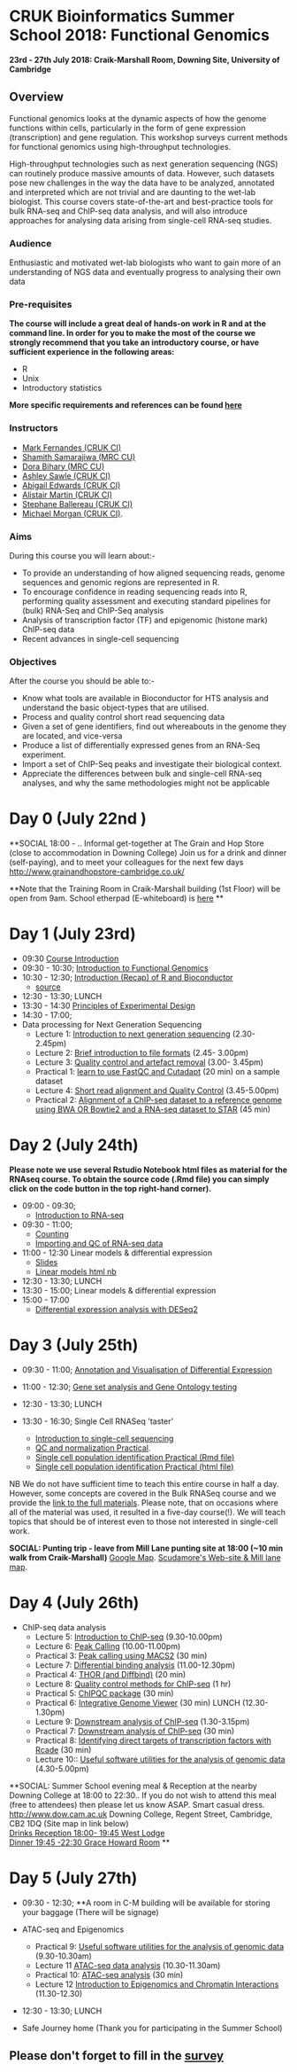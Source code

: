 # CRUK Bioinformatics Summer School 2018: Functional Genomics

**23rd - 27th July 2018: Craik-Marshall Room, Downing Site, University of Cambridge**

## Overview

Functional genomics looks at the dynamic aspects of how the genome functions within cells,
particularly in the form of gene expression (transcription) and gene regulation. This workshop surveys
current methods for functional genomics using high-throughput technologies. 

High-throughput technologies such as next generation sequencing (NGS) can routinely produce massive amounts of data. However, such datasets pose new challenges in the way the data have to be analyzed, annotated and interpreted which are not trivial and are daunting to the wet-lab biologist. This course covers state-of-the-art and best-practice tools for bulk RNA-seq and ChIP-seq data analysis, and will also introduce approaches for analysing data arising from single-cell RNA-seq studies.

### Audience

Enthusiastic and motivated wet-lab biologists who want to gain more of an understanding of NGS data and eventually progress to analysing their own data

### Pre-requisites

**The course will include a great deal of hands-on work in R and at the command line. In order for you to make the most of the course we strongly recommend that you take an introductory course, or have sufficient experience in the following areas:**

- R
- Unix
- Introductory statistics

**More specific requirements and references can be found [here](http://www.cruk.cam.ac.uk/bioinformatics-summer-school-prerequisites)**


### Instructors

- [Mark Fernandes (CRUK CI)](http://www.cruk.cam.ac.uk/core-facilities/bioinformatics-core)
- [Shamith Samarajiwa (MRC CU)](http://www.mrc-cu.cam.ac.uk/research/Shamith-Samarajiwa-folder)
- [Dora Bihary (MRC CU)](http://www.mrc-cu.cam.ac.uk/research/Shamith-Samarajiwa-folder)
- [Ashley Sawle (CRUK CI)](http://www.cruk.cam.ac.uk/core-facilities/bioinformatics-core)
- [Abigail Edwards (CRUK CI)](http://www.cruk.cam.ac.uk/core-facilities/bioinformatics-core)
- [Alistair Martin (CRUK CI)](http://www.cruk.cam.ac.uk/research-groups/caldas-group)
- [Stephane Ballereau (CRUK CI)](http://www.cruk.cam.ac.uk/core-facilities/bioinformatics-core)
- [Michael Morgan (CRUK CI)](http://www.cruk.cam.ac.uk/).  


### Aims
During this course you will learn about:-

- To provide an understanding of how aligned sequencing reads, genome sequences and genomic regions are represented in R.
- To encourage confidence in reading sequencing reads into R, performing quality assessment and executing standard pipelines for (bulk) RNA-Seq and ChIP-Seq analysis 
- Analysis of transcription factor (TF) and epigenomic (histone mark) ChIP-seq data 
- Recent advances in single-cell sequencing

### Objectives
After the course you should be able to:-

- Know what tools are available in Bioconductor for HTS analysis and understand the basic object-types that are utilised.
- Process and quality control short read sequencing data 
- Given a set of gene identifiers, find out whereabouts in the genome they are located, and vice-versa 
- Produce a list of differentially expressed genes from an RNA-Seq experiment.
- Import a set of ChIP-Seq peaks and investigate their biological context.
- Appreciate the differences between bulk and single-cell RNA-seq analyses, and why the same methodologies might not be applicable

# Day 0 (July 22nd )

**SOCIAL
18:00 - ..
Informal get-together at The Grain and Hop Store (close to accommodation in Downing College)
Join us for a drink and dinner (self-paying), and to meet your colleagues for the next few days
http://www.grainandhopstore-cambridge.co.uk/ 

**Note that the Training Room in Craik-Marshall building (1st Floor) will be open from 9am. 
School etherpad (E-whiteboard) is [here](https://public.etherpad-mozilla.org/p/2018-07-23-functional-genomics) **

# Day 1 (July 23rd)

- 09:30 [Course Introduction](Introduction/Session1-intro.html)
- 09:30 - 10:30; [Introduction to Functional Genomics](Introduction/Functional_Genomics_Overview.pdf)
- 10:30 - 12:30; [Introduction (Recap) of R and Bioconductor](Introduction/bioc-intro.nb.html)
  + [source](Introduction/bioc-intro.Rmd)
- 12:30 - 13:30; LUNCH
- 13:30 - 14:30 [Principles of Experimental Design](Introduction/Experimental_Design.pdf)
- 14:30 - 17:00;
- Data processing for Next Generation Sequencing
  + Lecture 1: [Introduction to next generation sequencing](Introduction/SS_DB/Materials/Lectures/L1_Introduction_to_Next_Generation_Sequencing_SS.pdf) (2.30- 2.45pm)
  + Lecture 2: [Brief introduction to file formats](Introduction/SS_DB/Materials/Lectures/L2_fileFormats_DB.pdf) (2.45- 3.00pm)
  + Lecture 3: [Quality control and artefact removal](Introduction/SS_DB/Materials/Lectures/L3_qualityControl_artefactRemoval_DB.pdf) (3.00- 3.45pm)
  + Practical 1: [learn to use FastQC and Cutadapt](Introduction/SS_DB/Materials/Practicals/Practical1_fastQC_DB.html) (20 min) on a sample dataset
  + Lecture 4: [Short read alignment and Quality Control](Introduction/SS_DB/Materials/Lectures/L4_Short_Read_Alignment_to_a_Reference-Genome_SS.pdf) (3.45-5.00pm)
  + Practical 2: [Alignment of a ChIP-seq dataset to a reference genome using BWA OR Bowtie2 and a RNA-seq dataset to STAR](Introduction/SS_DB/Materials/Practicals/Practical2_alignment_SS.html) (45 min)
    
# Day 2 (July 24th)

**Please note we use several Rstudio Notebook html files as material for the RNAseq course. To obtain the source code
(.Rmd file) you can simply click on the code button in the top right-hand corner).**

- 09:00 - 09:30; 
  + [Introduction to RNA-seq](RNASeq2018/html/00_Introduction_to_RNAseq_Analysis.html)
- 09:30 - 11:00; 
  + [Counting](RNASeq2018/html/01_Read_Counts_with_Subread.html)
  + [Importing and QC of RNA-seq data](RNASeq2018/html/02_Preprocessing_Data.nb.html)
- 11:00 - 12:30 Linear models & differential expression
  + [Slides](RNASeq2018/slides/LinearModels.pdf)
  + [Linear models html nb](RNASeq2018/html/03_Linear_Models.nb.html)
- 12:30 - 13:30; LUNCH
- 13:30 - 15:00; Linear models & differential expression
- 15:00 - 17:00 
  + [Differential expression analysis with DESeq2](RNASeq2018/html/04_DE_analysis_with_DESeq2.nb.html)

# Day 3 (July 25th)

- 09:30 - 11:00; [Annotation and Visualisation of Differential Expression](RNASeq2018/html/05_Annotation_and_Visualisation.nb.html)
- 11:00 - 12:30; [Gene set analysis and Gene Ontology testing](RNASeq2018/html/06_Gene_set_testing.nb.html)

- 12:30 - 13:30; LUNCH
- 13:30 - 16:30; Single Cell RNASeq 'taster'
  + [Introduction to single-cell sequencing](SingleCell/slides/2018-07-25_CRUK_CI_summer_school-scRNAseq.pdf)  
  + [QC and normalization Practical](SingleCell/practical/QC_and_normalization.html).  
  + [Single cell population identification Practical (Rmd file)](SingleCell/practical/crukSummerSchoolJuly2018_scRnaSeqCellPopId_practical.Rmd)
  + [Single cell population identification Practical (html file)](SingleCell/slides/crukSummerSchoolJuly2018_scRnaSeqCellPopId_practical.html)

NB We do not have sufficient time to teach this entire course in half a day. However, some concepts are covered in the Bulk RNASeq course and we provide the [link to the full materials](https://hemberg-lab.github.io/scRNA.seq.course/index.html). Please note, that on occasions where all of the material was used, it resulted in a five-day course(!). We will teach topics that should be of interest even to those not interested in single-cell work.

**SOCIAL: Punting trip - leave from Mill Lane punting site at 18:00 (~10 min walk from Craik-Marshall)**
[Google Map](https://www.google.com/maps/dir/Craik-Marshall+Building,+Cambridge/Scudamore's+Mill+Lane+Punting+Station,+Mill+Ln,+Cambridge+CB2+1RS/@52.2021771,0.1169979,17z/data=!3m1!4b1!4m14!4m13!1m5!1m1!1s0x47d8709788f7fb6b:0x117c3858ab077fb0!2m2!1d0.1224918!2d52.2019233!1m5!1m1!1s0x47d870a335f0f833:0xdb33dae59780b590!2m2!1d0.115892!2d52.201511!3e3). 
[Scudamore's Web-site & Mill lane map](https://www.scudamores.com/punting-mill-lane). 

# Day 4 (July 26th)

- ChIP-seq data analysis
    + Lecture 5: [Introduction to ChIP-seq](ChIP/Lectures//L5_Introduction_to_ChIP-seq_SS.pdf) (9.30-10.00pm)
    + Lecture 6: [Peak Calling](ChIP/Lectures/L6_Peak_Calling_SS.pdf) (10.00-11.00pm)
    + Practical 3: [Peak calling using MACS2](ChIP/Practicals/Practical3_peakcalling_SS.html) (30 min)
    + Lecture 7: [Differential binding analysis](ChIP/Lectures/L7_Differential_binding_analysis_DB.pdf) (11.00-12.30pm)
    + Practical 4: [THOR (and Diffbind)](ChIP/Practicals/Practical4_differentialBinding_DB.html) (20 min)
    + Lecture 8: [Quality control methods for ChIP-seq](ChIP/Lectures/L8_Quality_control_methods_for_ChIP-seq_DB.pdf) (1 hr)
    + Practical 5: [ChIPQC package](ChIP/Practicals/Practical5_ChIPQC_DB.html) (30 min)
    + Practical 6: [Integrative Genome Viewer](ChIP/Practicals/Practical6_IGV_DB.html) (30 min)
    LUNCH (12.30-1.30pm)
    + Lecture 9: [Downstream analysis of ChIP-seq](ChIP/Lectures/L9_Downstream_Analysis_of_ChIP-seq_data_SS.pdf) (1.30-3.15pm)
    + Practical 7: [Downstream analysis of ChIP-seq](ChIP/Practicals/Practical7_Downstream_Analysis_of_ChIP-seq_SS.html) (30 min)
    + Practical 8: [Identifying direct targets of transcription factors with Rcade](ChIP/Practicals/Practical8_Rcade_SS.pdf) (30 min)
    + Lecture 10:: [Useful software utilities for the analysis of genomic data](ChIP/Lectures/L10_Software_utilities_for_computational_genomics_SS.pdf) (4.30-5.00pm)
 
**SOCIAL: Summer School evening meal & Reception at the nearby Downing College at 18:00 to 22:30.. If you do not wish to attend this meal (free to attendees) then please let us know ASAP. Smart casual dress. http://www.dow.cam.ac.uk  Downing College, Regent Street, Cambridge, CB2 1DQ (Site map in link below)    
[Drinks Reception 18:00- 19:45 West Lodge    
Dinner 19:45 -22:30 Grace Howard Room](https://www.google.com/url?sa=i&rct=j&q=&esrc=s&source=images&cd=&ved=2ahUKEwiptLD_s7zcAhXEy4UKHU0CDgkQjRx6BAgBEAU&url=https%3A%2F%2Fwww.downing-conferences-cambridge.co.uk%2Fabout-us%2Fvisitor-map&psig=AOvVaw1kbZkL02AvKqsWtNfNzNTJ&ust=1532682124262374) **    


# Day 5 (July 27th)

- 09:30 - 12:30; **A room in C-M building will be available for storing your baggage (There will be signage)
- ATAC-seq and Epigenomics
  +  Practical 9: [Useful software utilities for the analysis of genomic data](ChIP/Practicals/Practical9_Useful_software_utilities_for_the_analysis_of_genomic_data_SS.html) (9.30-10.30am)
  +  Lecture 11 [ATAC-seq data analysis](ChIP/Lectures/L11_Introduction_to_ATAC-seq_SS.pdf) (10.30-11.30am)
  +  Practical 10: [ATAC-seq analysis](ChIP/Practicals/Practical10_ATAC-seq_analysis_SS.html) (30 min)
  +  Lecture 12 [Introduction to Epigenomics and Chromatin Interactions](ChIP/Lectures/L12_Introduction_to_Epigenomics_SS.pdf) (11.30-12.30)

- 12:30 - 13:30; LUNCH
- Safe Journey home (Thank you for participating in the Summer School)
## Please don't forget to fill in the [survey]( https://www.surveymonkey.co.uk/r/SummerSchl)   

<!--
## Data
- Mouse mammary data (counts): [https://figshare.com/s/1d788fd384d33e913a2a](https://figshare.com/s/1d788fd384d33e913a2a)
-->
